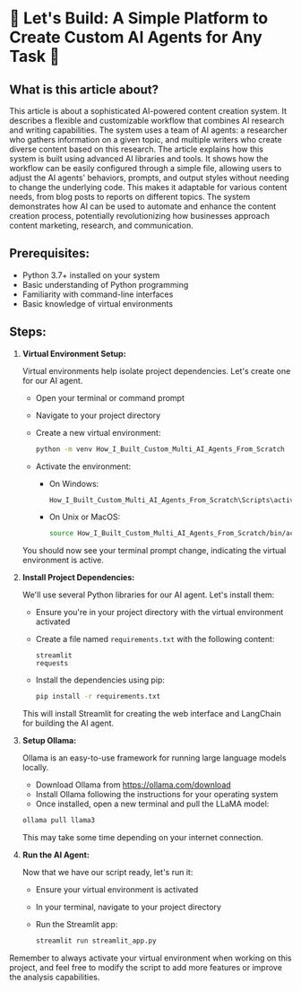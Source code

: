  # 🏢 Let's Build: A Simple Platform to Create Custom AI Agents for Any Task 🏢

## What is this article about?
This article is about a sophisticated AI-powered content creation system. It describes a flexible and customizable workflow that combines AI research and writing capabilities. The system uses a team of AI agents: a researcher who gathers information on a given topic, and multiple writers who create diverse content based on this research.
The article explains how this system is built using advanced AI libraries and tools. It shows how the workflow can be easily configured through a simple file, allowing users to adjust the AI agents' behaviors, prompts, and output styles without needing to change the underlying code. This makes it adaptable for various content needs, from blog posts to reports on different topics.
The system demonstrates how AI can be used to automate and enhance the content creation process, potentially revolutionizing how businesses approach content marketing, research, and communication.

## Prerequisites:

* Python 3.7+ installed on your system
* Basic understanding of Python programming
* Familiarity with command-line interfaces
* Basic knowledge of virtual environments

## Steps:

1. **Virtual Environment Setup:**

   Virtual environments help isolate project dependencies. Let's create one for our AI agent.

   - Open your terminal or command prompt
   - Navigate to your project directory
   - Create a new virtual environment:
   
     ```bash
     python -m venv How_I_Built_Custom_Multi_AI_Agents_From_Scratch 
     ```

   - Activate the environment:
   
     * On Windows:
        ```bash
        How_I_Built_Custom_Multi_AI_Agents_From_Scratch\Scripts\activate
        ```
     * On Unix or MacOS:
        ```bash
        source How_I_Built_Custom_Multi_AI_Agents_From_Scratch/bin/activate
        ```

   You should now see your terminal prompt change, indicating the virtual environment is active.

2. **Install Project Dependencies:**

   We'll use several Python libraries for our AI agent. Let's install them:

   - Ensure you're in your project directory with the virtual environment activated
   - Create a file named `requirements.txt` with the following content:
     ```
     streamlit
     requests
     ```
   - Install the dependencies using pip:
   
     ```bash
     pip install -r requirements.txt
     ```

   This will install Streamlit for creating the web interface and LangChain for building the AI agent.

3. **Setup Ollama:**

   Ollama is an easy-to-use framework for running large language models locally.

   - Download Ollama from https://ollama.com/download
   - Install Ollama following the instructions for your operating system
   - Once installed, open a new terminal and pull the LLaMA model:
    ```bash
    ollama pull llama3
    ```
   This may take some time depending on your internet connection.



4. **Run the AI Agent:**

   Now that we have our script ready, let's run it:

   - Ensure your virtual environment is activated
   - In your terminal, navigate to your project directory
   - Run the Streamlit app:
   
     ```bash
     streamlit run streamlit_app.py
     ```

Remember to always activate your virtual environment when working on this project, and feel free to modify the script to add more features or improve the analysis capabilities.
